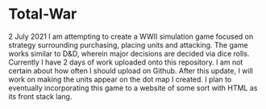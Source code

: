 # Total-War

2 July 2021
I am attempting to create a WWII simulation game focused on strategy surrounding purchasing, placing units and attacking. The game works similar to D&D, wherein major decisions are decided via dice rolls. Currently I have 2 days of work uploaded onto this repository. I am not certain about how often I should upload on Github. After this update, I will work on making the units appear on the dot map I created. I plan to eventually incorporating this game to a website of some sort with HTML as its front stack lang.
